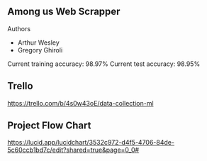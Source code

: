 
## Among us Web Scrapper

Authors

- Arthur Wesley
- Gregory Ghiroli

Current training accuracy: 98.97%
Current test accuracy: 98.95%

## Trello

https://trello.com/b/4s0w43oE/data-collection-ml

## Project Flow Chart

https://lucid.app/lucidchart/3532c972-d4f5-4706-84de-5c60ccb1bd7c/edit?shared=true&page=0_0#


